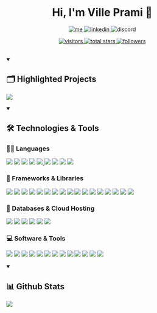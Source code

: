 <h1 align="center">Hi, I'm Ville Prami 👋</h1>

<p align="center">
    <a href="https://ville-prami.vercel.app/">
        <img alt="me" title="Me" src="https://img.shields.io/badge/website-000000?style=for-the-badge&logo=About.me&logoColor=white" />
    </a>
    <a href="https://www.linkedin.com/in/ville-prami/">
        <img alt="linkedin" title="LinkedIn" src="https://img.shields.io/badge/LinkedIn-0077B5?style=for-the-badge&logo=linkedin&logoColor=white" />
    </a>
     <a>
        <img alt="discord" title="Discord" src="https://img.shields.io/badge/Discord-5865F2?style=for-the-badge&logo=discord&logoColor=white" />
    </a>
    

</p>

<p align="center"> 
    <a href="https://visitorbadge.io/status?path=https%3A%2F%2Fgithub.com%2FPrVille">
        <img alt="visitors" title="Visitor badge" src="https://api.visitorbadge.io/api/visitors?path=https%3A%2F%2Fgithub.com%2FPrVille&label=Visitors&countColor=%23257bbe" />
    </a>
    <a href="https://github.com/PrVille?tab=repositories&q=&type=&language=&sort=stargazers">
        <img alt="total stars" title="Total stars on GitHub" src="https://img.shields.io/github/stars/prville?color=%23beb025&style=for-the-badge" />
    </a>
    <a href="https://github.com/PrVille?tab=followers">
        <img alt="followers" title="Follow me on Github" src="https://img.shields.io/github/followers/prville?color=%2325be3f&style=for-the-badge" />
    </a>
</p>

</br>

<details open>
    <summary><h2>🗂️ Highlighted Projects</h2></summary>
    <p>
        <a href="https://github.com/PrVille/Gym_Log_App">
            <img align="center" src="https://github-readme-stats.vercel.app/api/pin/?username=prville&repo=gym_log_app" />
        </a> 
    </p>
</details>

<details open>
    <summary><h2>🛠️ Technologies & Tools</h2></summary>
    <h3>👨‍💻 Languages</h3>
        <p>
            <img src="https://img.shields.io/badge/C%2B%2B-00599C?style=for-the-badge&logo=c%2B%2B&logoColor=white" />
            <img src="https://img.shields.io/badge/CSS-1572B6?style=for-the-badge&logo=css3&logoColor=white" />
            <img src="https://img.shields.io/badge/-GraphQL-E10098?style=for-the-badge&logo=graphql&logoColor=white" />
            <img src="https://img.shields.io/badge/HTML-E34F26?style=for-the-badge&logo=html5&logoColor=white" />
            <a href="https://github.com/PrVille?tab=repositories&q=&type=&language=javascript&sort=name">
                <img src="https://img.shields.io/badge/JavaScript-323330?style=for-the-badge&logo=javascript&logoColor=F7DF1E" />
            </a>
            <img src="https://img.shields.io/badge/Markdown-000000?style=for-the-badge&logo=markdown&logoColor=white" />
            <img src="https://img.shields.io/badge/Python-FFD43B?style=for-the-badge&logo=python&logoColor=blue" />
            <img src="https://img.shields.io/badge/Scala-DC322F?style=for-the-badge&logo=scala&logoColor=white" />
            <img src="https://custom-icon-badges.demolab.com/badge/SQL-025E8C.svg?style=for-the-badge&logo=database&logoColor=white" />
        </p>
    <h3>🚀 Frameworks & Libraries</h3>
        <p>
            <img src="https://img.shields.io/badge/Apollo%20GraphQL-311C87?&style=for-the-badge&logo=Apollo%20GraphQL&logoColor=white" />
            <img src="https://img.shields.io/badge/bootstrap-%23563D7C.svg?style=for-the-badge&logo=bootstrap&logoColor=white" />
            <img src="https://img.shields.io/badge/-cypress-%23E5E5E5?style=for-the-badge&logo=cypress&logoColor=058a5e" />
            <img src="https://img.shields.io/badge/deno%20js-000000?style=for-the-badge&logo=deno&logoColor=white" />
            <img src="https://img.shields.io/badge/expo-1C1E24?style=for-the-badge&logo=expo&logoColor=#D04A37" />
            <img src="https://img.shields.io/badge/Express.js-000000?style=for-the-badge&logo=express&logoColor=white" />
            <img src="https://img.shields.io/badge/github%20actions-%232671E5.svg?style=for-the-badge&logo=githubactions&logoColor=white" />
            <img src="https://img.shields.io/badge/-jest-%23C21325?style=for-the-badge&logo=jest&logoColor=white" />
            <img src="https://img.shields.io/badge/MUI-%230081CB.svg?style=for-the-badge&logo=mui&logoColor=white" />
            <img src="https://img.shields.io/badge/NPM-%23CB3837.svg?style=for-the-badge&logo=npm&logoColor=white" />
            <img src="https://img.shields.io/badge/node.js-6DA55F?style=for-the-badge&logo=node.js&logoColor=white" />
            <img src="https://img.shields.io/badge/NODEMON-%23323330.svg?style=for-the-badge&logo=nodemon&logoColor=%BBDEAD" />
            <img src="https://img.shields.io/badge/react-%2320232a.svg?style=for-the-badge&logo=react&logoColor=%2361DAFB" />
            <img src="https://img.shields.io/badge/react_native-%2320232a.svg?style=for-the-badge&logo=react&logoColor=%2361DAFB" />
            <img src="https://img.shields.io/badge/React_Router-CA4245?style=for-the-badge&logo=react-router&logoColor=white" />
            <img src="https://img.shields.io/badge/redux-%23593d88.svg?style=for-the-badge&logo=redux&logoColor=white" />
            <img src="https://img.shields.io/badge/Vite-B73BFE?style=for-the-badge&logo=vite&logoColor=FFD62E" />  
        </p>
    <h3>💾 Databases & Cloud Hosting</h3>
        <p>
            <img src="https://img.shields.io/badge/github_pages-%23121011.svg?style=for-the-badge&logo=github&logoColor=white" />            
            <img src="https://img.shields.io/badge/MongoDB-4EA94B?style=for-the-badge&logo=mongodb&logoColor=white" />
            <img src="https://img.shields.io/badge/Sequelize-52B0E7?style=for-the-badge&logo=Sequelize&logoColor=white" />
            <img src="https://img.shields.io/badge/SQLite-07405e.svg?style=for-the-badge&logo=sqlite&logoColor=white" />
            <img src="https://img.shields.io/badge/postgres-%23316192.svg?style=for-the-badge&logo=postgresql&logoColor=white" />
            <img src="https://img.shields.io/badge/vercel-%23000000.svg?style=for-the-badge&logo=vercel&logoColor=white" />
        </p>
    <h3>💻 Software & Tools</h3> 
        <p>
            <img src="https://img.shields.io/badge/Canva-%2300C4CC.svg?style=for-the-badge&logo=Canva&logoColor=white" />
            <img src="https://img.shields.io/badge/Docker-2CA5E0?style=for-the-badge&logo=docker&logoColor=white" />
            <img src="https://img.shields.io/badge/Eclipse-FE7A16.svg?style=for-the-badge&logo=Eclipse&logoColor=white" />
            <img src="https://img.shields.io/badge/ESLint-4B3263?style=for-the-badge&logo=eslint&logoColor=white" />
            <img src="https://img.shields.io/badge/git-%23F05033.svg?style=for-the-badge&logo=git&logoColor=white" />
            <img src="https://img.shields.io/badge/github-%23121011.svg?style=for-the-badge&logo=github&logoColor=white" />
            <img src="https://img.shields.io/badge/gitlab-%23181717.svg?style=for-the-badge&logo=gitlab&logoColor=white" />
            <img src="https://img.shields.io/badge/Google%20Sheets-34A853?style=for-the-badge&logo=google-sheets&logoColor=white" />
            <img src="https://img.shields.io/badge/IntelliJIDEA-000000.svg?style=for-the-badge&logo=intellij-idea&logoColor=white" />
            <img src="https://img.shields.io/badge/Microsoft_Office-D83B01?style=for-the-badge&logo=microsoft-office&logoColor=white" />
            <img src="https://img.shields.io/badge/nginx-%23009639.svg?style=for-the-badge&logo=nginx&logoColor=white" />
            <img src="https://img.shields.io/badge/Postman-FF6C37?style=for-the-badge&logo=Postman&logoColor=white" />
            <img src="https://img.shields.io/badge/Visual_Studio_Code-0078D4?style=for-the-badge&logo=visual%20studio%20code&logoColor=white" />
        </p>
</details>

<details open>
    <summary><h2>📊 Github Stats</h2></summary>
    <p>
        <a href="https://github.com/prville">
            <img align="center" src="https://github-readme-stats.vercel.app/api/top-langs/?username=prville&hide_progress=true" />
        </a> 
    </p>
</details>
